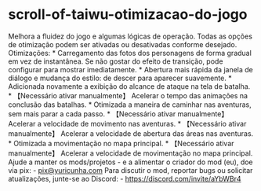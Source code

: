 # scroll-of-taiwu-otimizacao-do-jogo
 Melhora a fluidez do jogo e algumas lógicas de operação. Todas as opções de otimização podem ser ativadas ou desativadas conforme desejado.  Otimizações: * Carregamento das fotos dos personagens de forma gradual em vez de instantânea. Se não gostar do efeito de transição, pode configurar para mostrar imediatamente. * Abertura mais rápida da janela de diálogo e mudança do estilo: de descer para aparecer suavemente. * Adicionada novamente a exibição do alcance de ataque na tela de batalha. * 【Necessário ativar manualmente】 Acelerar o tempo das animações na conclusão das batalhas. * Otimizada a maneira de caminhar nas aventuras, sem mais parar a cada passo. * 【Necessário ativar manualmente】 Acelerar a velocidade de movimento nas aventuras. * 【Necessário ativar manualmente】 Acelerar a velocidade de abertura das áreas nas aventuras. * Otimizada a movimentação no mapa principal. * 【Necessário ativar manualmente】 Acelerar a velocidade de movimentação no mapa principal.  Ajude a manter os mods/projetos - e a alimentar o criador do mod (eu), doe via pix: - pix@yuricunha.com  Para discutir o mod, reportar bugs ou solicitar atualizações, junte-se ao Discord: - https://discord.com/invite/aYbWBr4
